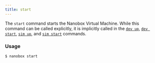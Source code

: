 ```yaml
---
title: start
---
```


The `start` command starts the Nanobox Virtual Machine. While this command can be called explicitly, it is implicitly called in the [`dev up`](/cli/dev/up), [`dev start`](/cli/dev/start/), [`sim up`](/cli/sim/up/), and [`sim start`](/cli/sim/start/) commands.

### Usage
```bash
$ nanobox start
```
